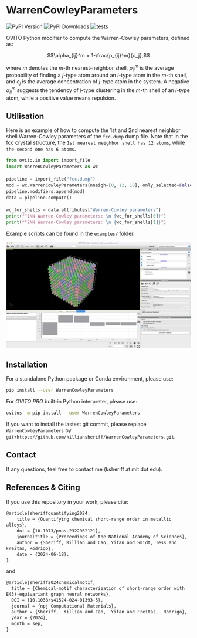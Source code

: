# WarrenCowleyParameters

![PyPI Version](https://img.shields.io/pypi/v/WarrenCowleyParameters.svg) ![PyPI Downloads](https://static.pepy.tech/badge/WarrenCowleyParameters)
![tests](https://github.com/killiansheriff/WarrenCowleyParameters/actions/workflows/python-tests.yml/badge.svg)

OVITO Python modifier to compute the Warren-Cowley parameters, defined as:

$$\alpha_{ij}^m = 1-\frac{p_{ij}^m}{c_j},$$ 

where $m$ denotes the $m$-th nearest-neighbor shell, $p_{ij}^m$ is the average probability of finding a $j$-type atom around an $i$-type atom in the $m$-th shell, and $c_j$ is the average concentration of $j$-type atom in the system. 
A negative $\alpha_{ij}^m$ suggests the tendency of $j$-type clustering in the $m$-th shell of an $i$-type atom, while a positive value means repulsion.

## Utilisation 

Here is an example of how to compute the 1st and 2nd nearest neighbor shell Warren-Cowley parameters of the ``fcc.dump`` dump file. Note that in the fcc crystal structure, the ``1st nearest neighbor shell has 12 atoms``, while ``the second one has 6 atoms``. 

```python
from ovito.io import import_file
import WarrenCowleyParameters as wc

pipeline = import_file("fcc.dump")
mod = wc.WarrenCowleyParameters(nneigh=[0, 12, 18], only_selected=False)
pipeline.modifiers.append(mod)
data = pipeline.compute()

wc_for_shells = data.attributes["Warren-Cowley parameters"]
print(f"1NN Warren-Cowley parameters: \n {wc_for_shells[0]}")
print(f"2NN Warren-Cowley parameters: \n {wc_for_shells[1]}")
```
Example scripts can be found in the ``examples/`` folder.

![](media/wc_bar_plot.png)

## Installation
For a standalone Python package or Conda environment, please use:
```bash
pip install --user WarrenCowleyParameters
```

For *OVITO PRO* built-in Python interpreter, please use:
```bash
ovitos -m pip install --user WarrenCowleyParameters
```

If you want to install the lastest git commit, please replace ``WarrenCowleyParameters`` by ``git+https://github.com/killiansheriff/WarrenCowleyParameters.git``.

## Contact
If any questions, feel free to contact me (ksheriff at mit dot edu).

## References & Citing 
If you use this repository in your work, please cite:

```
@article{sheriffquantifying2024,
	title = {Quantifying chemical short-range order in metallic alloys},
	doi = {10.1073/pnas.2322962121},
	journaltitle = {Proceedings of the National Academy of Sciences},
	author = {Sheriff, Killian and Cao, Yifan and Smidt, Tess and Freitas, Rodrigo},
	date = {2024-06-18},
}
```

and 

```
@article{sheriff2024chemicalmotif,
  title = {Chemical-motif characterization of short-range order with E(3)-equivariant graph neural networks},
  DOI = {10.1038/s41524-024-01393-5},
  journal = {npj Computational Materials},
  author = {Sheriff,  Killian and Cao,  Yifan and Freitas,  Rodrigo},
  year = {2024},
  month = sep,
}
```
